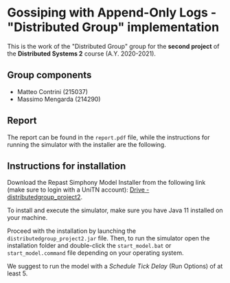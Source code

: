 # Gossiping with Append-Only Logs - "Distributed Group" implementation

This is the work of the "Distributed Group" group for the **second project** of the **Distributed Systems 2** course (A.Y. 2020-2021).

## Group components

- Matteo Contrini (215037)
- Massimo Mengarda (214290)

## Report

The report can be found in the `report.pdf` file, while the instructions for running the simulator with the installer are the following.

## Instructions for installation

Download the Repast Simphony Model Installer from the following link (make sure to login with a UniTN account): [Drive - distributedgroup_project2](https://drive.google.com/file/d/1jru5MG-Pc9wfUWCueNWWLwNE3dDSt_RM/view?usp=sharing).

To install and execute the simulator, make sure you have Java 11 installed on your machine.

Proceed with the installation by launching the `distributedgroup_project2.jar` file. Then, to run the simulator open the installation folder and double-click the `start_model.bat` or `start_model.command` file depending on your operating system.

We suggest to run the model with a *Schedule Tick Delay* (Run Options) of at least 5.
